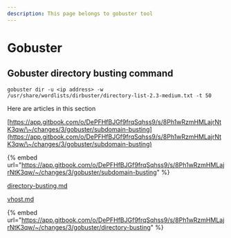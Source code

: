 ```yaml
---
description: This page belongs to gobuster tool
---
```


# Gobuster

## Gobuster directory busting command&#x20;

```
gobuster dir -u <ip address> -w /usr/share/wordlists/dirbuster/directory-list-2.3-medium.txt -t 50
```

Here are articles in this section&#x20;

[https://app.gitbook.com/o/DePFHfBJGf9frqSqhss9/s/8Ph1wRzmHMLajrNtK3qw/\~/changes/3/gobuster/subdomain-busting](https://app.gitbook.com/o/DePFHfBJGf9frqSqhss9/s/8Ph1wRzmHMLajrNtK3qw/\~/changes/3/gobuster/subdomain-busting)

{% embed url="https://app.gitbook.com/o/DePFHfBJGf9frqSqhss9/s/8Ph1wRzmHMLajrNtK3qw/~/changes/3/gobuster/subdomain-busting" %}

[directory-busting.md](directory-busting.md "mention")&#x20;

&#x20;[vhost.md](vhost.md "mention")







{% embed url="https://app.gitbook.com/o/DePFHfBJGf9frqSqhss9/s/8Ph1wRzmHMLajrNtK3qw/~/changes/3/gobuster/directory-busting" %}

